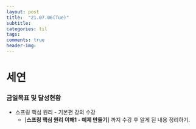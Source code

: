 ```yaml
---
layout: post
title:  "21.07.06(Tue)"
subtitle:
categories: til
tags:
comments: true
header-img:
---
```

# 세연
### 금일목표 및 달성현황
- 스프링 핵심 원리 - 기본편 강의 수강 
  - [**스프링 핵심 원리 이해1 - 예제 만들기**] 까지 수강 후 알게 된 내용 정리하기.